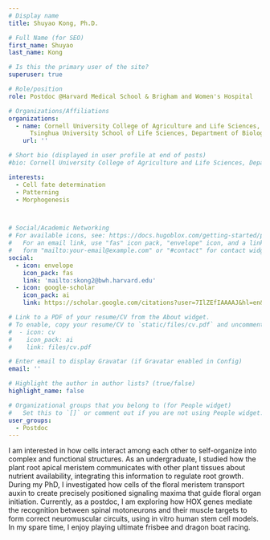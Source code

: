```yaml
---
# Display name
title: Shuyao Kong, Ph.D.

# Full Name (for SEO)
first_name: Shuyao
last_name: Kong

# Is this the primary user of the site?
superuser: true

# Role/position
role: Postdoc @Harvard Medical School & Brigham and Women's Hospital

# Organizations/Affiliations
organizations:
  - name: Cornell University College of Agriculture and Life Sciences, Department of Plant Biology (Ph.D.);
      Tsinghua University School of Life Sciences, Department of Biological Science (B.S.)
    url: ''

# Short bio (displayed in user profile at end of posts)
#bio: Cornell University College of Agriculture and Life Sciences, Department of Plant Biology (Ph.D.), Tsinghua University School of Life Sciences, Department of Biological Science (B.S.)

interests:
  - Cell fate determination
  - Patterning
  - Morphogenesis



# Social/Academic Networking
# For available icons, see: https://docs.hugoblox.com/getting-started/page-builder/#icons
#   For an email link, use "fas" icon pack, "envelope" icon, and a link in the
#   form "mailto:your-email@example.com" or "#contact" for contact widget.
social:
  - icon: envelope
    icon_pack: fas
    link: 'mailto:skong2@bwh.harvard.edu'
  - icon: google-scholar
    icon_pack: ai
    link: https://scholar.google.com/citations?user=7IlZEfIAAAAJ&hl=en&inst=7575085548378563675&oi=ao

# Link to a PDF of your resume/CV from the About widget.
# To enable, copy your resume/CV to `static/files/cv.pdf` and uncomment the lines below.
#  - icon: cv
#    icon_pack: ai
#    link: files/cv.pdf

# Enter email to display Gravatar (if Gravatar enabled in Config)
email: ''

# Highlight the author in author lists? (true/false)
highlight_name: false

# Organizational groups that you belong to (for People widget)
#   Set this to `[]` or comment out if you are not using People widget.
user_groups:
  - Postdoc
---
```


I am interested in how cells interact among each other to self-organize into complex and functional structures. As an undergraduate, I studied how the plant root apical meristem communicates with other plant tissues about nutrient availability, integrating this information to regulate root growth. During my PhD, I investigated how cells of the floral meristem transport auxin to create precisely positioned signaling maxima that guide floral organ initiation. Currently, as a postdoc, I am exploring how HOX genes mediate the recognition between spinal motoneurons and their muscle targets to form correct neuromuscular circuits, using in vitro human stem cell models. In my spare time, I enjoy playing ultimate frisbee and dragon boat racing. 
